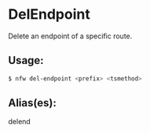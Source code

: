 # DelEndpoint
Delete an endpoint of a specific route.
## Usage:
```sh
$ nfw del-endpoint <prefix> <tsmethod>
```
## Alias(es):
delend
